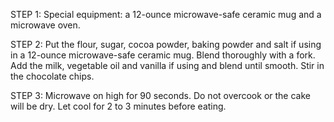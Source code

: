 STEP 1:
Special equipment: a 12-ounce microwave-safe ceramic mug and a microwave oven.

STEP 2:
Put the flour, sugar, cocoa powder, baking powder and salt if using in a 12-ounce microwave-safe ceramic mug. Blend thoroughly with a fork. Add the milk, vegetable oil and vanilla if using and blend until smooth. Stir in the chocolate chips.

STEP 3:
Microwave on high for 90 seconds. Do not overcook or the cake will be dry. Let cool for 2 to 3 minutes before eating.